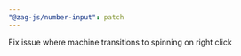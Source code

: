 ```yaml
---
"@zag-js/number-input": patch
---
```


Fix issue where machine transitions to spinning on right click
